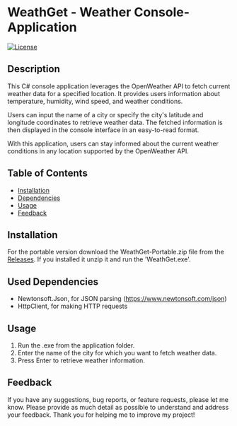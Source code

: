 # WeathGet - Weather Console-Application

[![License](https://img.shields.io/badge/License-MIT-blue.svg)](https://opensource.org/licenses/MIT)

## Description

This C# console application leverages the OpenWeather API to fetch current weather data for a specified location. It provides users information about temperature, humidity, wind speed, and weather conditions.

Users can input the name of a city or specify the city's latitude and longitude coordinates to retrieve weather data. The fetched information is then displayed in the console interface in an easy-to-read format.

With this application, users can stay informed about the current weather conditions in any location supported by the OpenWeather API. 

## Table of Contents

- [Installation](#installation)
- [Dependencies](dependencies)
- [Usage](#usage)
- [Feedback](#feedback)

## Installation

For the portable version download the WeathGet-Portable.zip file from the [Releases](https://github.com/your-username/Weather-Console-Application/releases).
If you installed it unzip it and run the 'WeathGet.exe'.

## Used Dependencies

- Newtonsoft.Json, for JSON parsing (https://www.newtonsoft.com/json)
- HttpClient, for making HTTP requests

## Usage

1. Run the .exe from the application folder.
2. Enter the name of the city for which you want to fetch weather data.
3. Press Enter to retrieve weather information.

## Feedback

If you have any suggestions, bug reports, or feature requests, please let me know.
Please provide as much detail as possible to understand and address your feedback. Thank you for helping me to improve my project!
